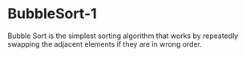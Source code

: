 # BubbleSort-1
Bubble Sort is the simplest sorting algorithm that works by repeatedly swapping the adjacent elements if they are in wrong order.
